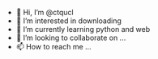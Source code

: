 - 👋 Hi, I’m @ctqucl
- 👀 I’m interested in downloading
- 🌱 I’m currently learning python and web
- 💞️ I’m looking to collaborate on ...
- 📫 How to reach me ...

<!---
ctqucl/ctqucl is a ✨ special ✨ repository because its `README.md` (this file) appears on your GitHub profile.
You can click the Preview link to take a look at your changes.
--->
